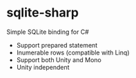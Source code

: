 # sqlite-sharp
Simple SQLite binding for C#

* Support prepared statement
* Inumerable rows (compatible with Linq)
* Support both Unity and Mono
* Unity independent
